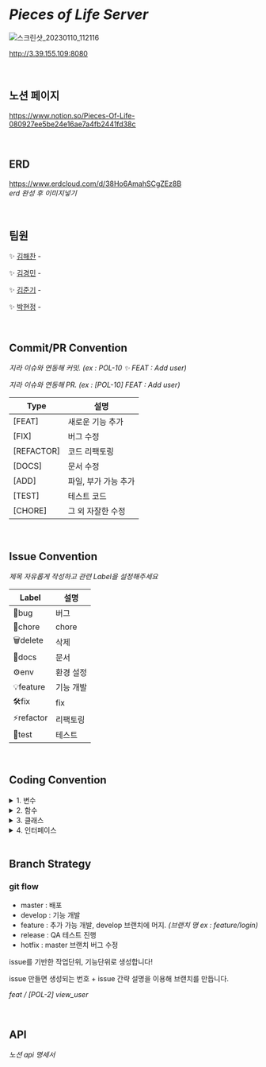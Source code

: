 # _Pieces of Life Server_

![스크린샷_20230110_112116](https://user-images.githubusercontent.com/86697585/212994369-643230b7-149e-4c56-9311-9a620b00aa8b.png)

http://3.39.155.109:8080

</br>

## 노션 페이지
https://www.notion.so/Pieces-Of-Life-080927ee5be24e16ae7a4fb2441fd38c

</br>

## ERD
https://www.erdcloud.com/d/38Ho6AmahSCgZEz8B
</br>_erd 완성 후 이미지넣기_

</br>

## 팀원

<aside>
    
✨ [김해찬](https://github.com/bluesun147) - 

✨ [김경민](https://github.com/bluesun147) - 

✨ [김준기](https://github.com/kjbig) - 
  
✨ [박현정](https://github.com/hyeonjeongs) - 

</aside>

</br>

## Commit/PR Convention
_지라 이슈와 연동해 커밋. (ex : POL-10 ✨ FEAT : Add user)_

_지라 이슈와 연동해 PR. (ex : [POL-10] FEAT : Add user)_

| Type       | 설명                                                          |
| ---------- | ------------------------------------------------------------- |
| [FEAT]     | 새로운 기능 추가                                               |
| [FIX]      | 버그 수정                                                     |
| [REFACTOR] | 코드 리팩토링                                                 |
| [DOCS]     | 문서 수정                                                     |
| [ADD]      | 파일, 부가 가능 추가                                          |
| [TEST]     | 테스트 코드                                                   |
| [CHORE]    | 그 외 자잘한 수정                                             |

</br>

## Issue Convention
_제목 자유롭게 작성하고 관련 Label을 설정해주세요_

| Label       | 설명                                                          |
| ---------- | ------------------------------------------------------------- |
| 🐞bug    | 버그                                                          |
| 🧹chore  | chore                                                        |
| 🗑️delete | 삭제                                                         |
| 📄docs   | 문서                                                       |
| ⚙️env    | 환경 설정                                                   |
| 💡feature | 기능 개발                                                |
| 🛠️fix    | fix                                                         |
| ⚡refactor | 리팩토링                                                |
| 👷test    | 테스트                                                      |

</br>

## Coding Convention


 <details>  <summary>1. 변수</summary>  
 <div markdown="1"> 
 <br>
     1-1. camelCase 형식을 사용합니다.<br><br>
     1-2. 이름은 짧지만 의미 있어야 합니다.(사용 의도를 누구나 알아낼 수 있도록!)<br><br>
     1-3. ENUM이나 상수는 대문자로 표기합니다.<br><br>
 </div>  </details>

 <details>  <summary>2. 함수</summary>  
 <div markdown="1"> 
 <br>
 2-1. 함수의 이름은 동사여야 하며, camelCase 형식을 사용합니다. <br><br>
     2-2. 객체 이름을 함수 이름에 중복적으로 사용하지 않습니다.<br><br>
     </div>  </details>

 <details>  <summary>3. 클래스 </summary>  
 <div markdown="1"> 
 <br>
 클래스 이름은 명사이어야 하며 Pascal Case를 사용합니다.
     </div>  </details>

 <details>  <summary>4. 인터페이스 </summary>  
 <div markdown="1"> 
 <br>
 클래스와 같은 규칙을 사용합니다.
     </div>  </details>




</br>

## Branch Strategy
### git flow
- master : 배포
- develop : 기능 개발
- feature : 추가 가능 개발, develop 브랜치에 머지. _(브랜치 명 ex : feature/login)_
- release : QA 테스트 진행
- hotfix : master 브랜치 버그 수정

issue를 기반한 작업단위, 기능단위로 생성합니다!

issue 만들면 생성되는 번호 + issue 간략 설명을 이용해 브랜치를 만듭니다.

_feat / [POL-2] view_user_


</br>

## API
_노션 api 명세서_

</br>
